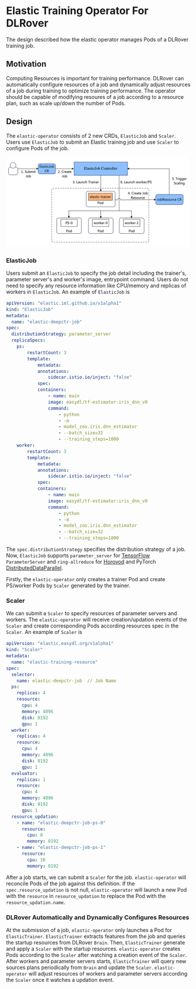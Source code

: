 # Elastic Training Operator For DLRover

The design described how the elastic operator manages Pods of a DLRover
training job.

## Motivation

Computing Resources is important for training performance. DLRover can
automatically configure resources of a job and dynamically adjust
resources of a job during training to optimize training performance.
The operator should be capable of modifying resoures of a job according
to a resource plan, such as scale up/down the number of Pods.

## Design

The `elastic-operator` consists of 2 new CRDs, `ElasticJob` and `Scaler`.
Users use `ElasticJob` to submit an Elastic training job and use `Scaler`
to configure Pods of the job.

<div align="center">
<img src="../figures/elastic-operator.jpg" alt="Editor" width="500">
</div>

### ElasticJob

Users submit an `ElasticJob` to specify the job detail including the trainer's,
parameter server's and worker's image, entrypoint command. Users do not need to
specify any resource information like CPU/memory and replicas of workers
in `ElasticJob`.  An example of `ElasticJob` is

```yaml
apiVersion: "elastic.iml.github.io/v1alpha1"
kind: "ElasticJob"
metadata:
  name: "elastic-deepctr-job"
spec:
  distributionStrategy: parameter_server
  replicaSpecs:
    ps:
        restartCount: 3
        template:
            metadata:
            annotations:
                sidecar.istio.io/inject: "false"
            spec:
            containers:
                - name: main
                image: easydl/tf-estimator:iris_dnn_v0
                command:
                    - python
                    - -m
                    - model_zoo.iris.dnn_estimator
                    - --batch_size=32
                    - --training_steps=1000
    worker:
        restartCount: 3
        template:
            metadata:
            annotations:
                sidecar.istio.io/inject: "false"
            spec:
            containers:
                - name: main
                image: easydl/tf-estimator:iris_dnn_v0
                command:
                    - python
                    - -m
                    - model_zoo.iris.dnn_estimator
                    - --batch_size=32
                    - --training_steps=1000
```

The `spec.distributionStrategy` specifies the distribution strategy of
a job. Now, `ElasticJob` supports `parameter_server` for [TensorFlow](https://www.tensorflow.org/tutorials/distribute/parameter_server_training)
`ParameterServer` and `ring-allreduce` for [Horovod](https://horovod.readthedocs.io/en/stable/)
and PyTorch [DistributedDataParallel](DistributedDataParallel).

Firstly, the `elastic-operator` only creates a trainer Pod
and create PS/worker Pods by `Scaler` generated by the trainer.

### Scaler

We can submit a `Scaler` to specify resources of parameter servers and
workers. The `elastic-operator` will receive creation/updation events of
the `Scaler` and create corresponding Pods according resources spec in
the `Scaler`. An example of `Scaler` is

```yaml
apiVersion: "elastic.easydl.org/v1alpha1"
kind: "Scaler"
metadata:
  name: "elastic-training-resource"
spec:
  selector:
    name: elastic-deepctr-job  // Job Name
  ps:
    replicas: 4
    resource:
      cpu: 4
      memory: 4096
      disk: 8192
      gpu: 1
  worker:
    replicas: 4
    resource:
      cpu: 4
      memory: 4096
      disk: 8192
      gpu: 1
  evaluator:
    replicas: 1
    resource:
      cpu: 4
      memory: 4096
      disk: 8192
      gpu: 1
  resource_updation:
    - name: "elastic-deepctr-job-ps-0"
      resource:
        cpu: 8
        memory: 8192
    - name: "elastic-deepctr-job-ps-1"
      resource:
        cpu: 16
        memory: 8192
```

After a job starts, we can submit a `Scaler` for the job.
`elastic-operator` will reconcile Pods of the job against this definition.
If the `spec.resource_updation` is not null, `elastic-operator` will
launch a new Pod with the `resource` in `resource_updation` to replace
the Pod with the `resource_updation.name`.

### DLRover Automatically and Dynamically Configures Resources

At the submission of a job, `elastic-operator` only launches a Pod for
`ElasticTrainer`. `ElasticTrainer` extracts features from the job and queries
the startup resources from DLRover `Brain`. Then, `ElasticTrainer` generate and
apply a `Scaler` with the startup resources. `elastic-operator` creates
Pods according to the `Scaler` after watching a creation event of
the `Scaler`. After workers and parameter servers starts, `ElasticTrainer`
will query new sources plans periodically from `Brain` and update the
`Scaler`. `elastic-operator` will adjust resources of workers and
parameter servers according the `Scaler` once it watches a
updation event.
